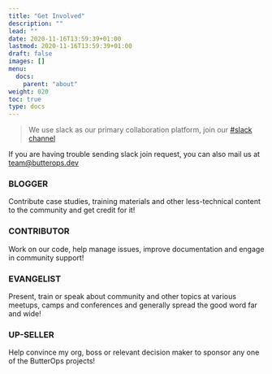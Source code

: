```yaml
---
title: "Get Involved"
description: ""
lead: ""
date: 2020-11-16T13:59:39+01:00
lastmod: 2020-11-16T13:59:39+01:00
draft: false
images: []
menu:
  docs:
    parent: "about"
weight: 020
toc: true
type: docs
---
```


> We use slack as our primary collaboration platform, join our [#slack channel](https://butterops.slack.com)

If you are having trouble sending slack join request, you can also mail us at [team@butterops.dev](mailto:team@butterops.dev)

### BLOGGER 

Contribute case studies, training materials and other less-technical content to the community and get credit for it!

### CONTRIBUTOR 
Work on our code, help manage issues, improve documentation and engage in community support!

### EVANGELIST 
Present, train or speak about community and other topics at various meetups, camps and conferences and generally spread the good word far and wide!

### UP-SELLER 
Help convince my org, boss or relevant decision maker to sponsor any one of the ButterOps projects!
